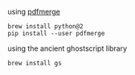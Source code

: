 using [pdfmerge](https://github.com/metaist/pdfmerge)
```
brew install python@2
pip install --user pdfmerge
```

using the ancient ghostscript library
```
brew install gs
```
